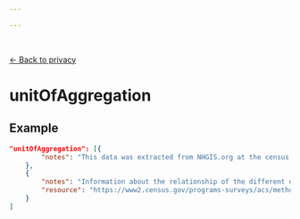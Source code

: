 ```yaml
---

---
```


<br>

[← Back to privacy](./privacy)

# unitOfAggregation

<template>
   <table v-if="this.dataBiography.sampling" id ="property-table">
     <p class="larger-text">{{this.dataBiography.privacy.properties.unitOfAggregation.description}}</p>
  <tr>
    <th>Property</th>
    <th>Expected Type</th>
    <th>Required</th>
    <th>Description</th>
  </tr>
  <tr v-for="item, index in this.dataBiography.privacy.properties.unitOfAggregation.items[0].properties" :key="index">
    <td><a :href="index + '.html'" >{{index}}</a></td>
    <td>{{item.type}}</td>
    <td></td>
    <td>{{item.description}}</td>
  </tr>
</table> 
</template>

<script>
import axios from 'axios'


export default {

    data() {
        return {
          schema: [],
          coreCitation: [],
          dataEndpoints: [],
          subjectTagging: [],
          dataBiography: [],
          resourceConstellation: [],
          dataLifecycle: []
        }
    },
    methods: {
        whatsUp(){
          console.log(this.subjectTagging)
        }
    },
    computed: {
        data() {
            return this.$page.frontmatter
        }
    },
    created() {
        //returns a promise
        axios.get("https://raw.githubusercontent.com/nblmc/Data-Context/master/schema.json")
            .then(response => {
                this.schema = response.data.properties
                this.coreCitation = response.data.properties.coreCitation.properties
                this.dataEndpoints = response.data.properties.dataEndpoints
                this.subjectTagging = response.data.properties.subjectTagging.properties
                this.dataBiography = response.data.properties.dataBiography.properties
                this.resourceConstellation = response.data.properties.resourceConstellation.properties
                this.dataLifecycle = response.data.properties.dataLifecycle.properties
            }).catch(err => {
                console.log(err)
            })
    }
}
</script>

<style lang="stylus">

table#property-table
  width:100%

p.larger-text
  font-size 120%

</style>

## Example

``` json
"unitOfAggregation": [{
		"notes": "This data was extracted from NHGIS.org at the census tract level."
	},
	{
		"notes": "Information about the relationship of the different official census geographic hierarchies can be found in the ACS Design and Methodology Report Frame Development Master Address File Content.",
		"resource": "https://www2.census.gov/programs-surveys/acs/methodology/design_and_methodology/acs_design_methodology_ch03_2014.pdf"
	}
]
```
